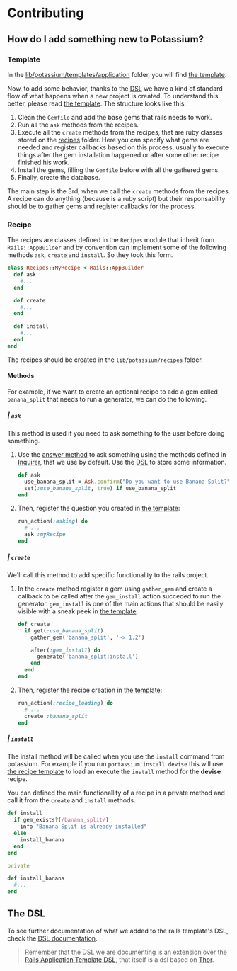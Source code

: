 # Contributing

## How do I add something new to Potassium?

### Template

In the [lib/potassium/templates/application](lib/potassium/templates) folder, you will find [the template][the-template].

Now, to add some behavior, thanks to the [DSL](docs/DSL.md) we have a kind of standard flow of what happens when a new project is created. To understand this better, please read [the template][the-template]. The structure looks like this:

1. Clean the `Gemfile` and add the base gems that rails needs to work.
2. Run all the `ask` methods from the recipes.
3. Execute all the `create` methods from the recipes, that are ruby classes stored on the [recipes](lib/potassium/recipes) folder. Here you can specify what gems are needed and register callbacks based on this process, usually to execute things after the gem installation happened or after some other recipe finished his work.
4. Install the gems, filling the `Gemfile` before with all the gathered gems.
5. Finally, create the database.

The main step is the 3rd, when we call the `create` methods from the recipes. A recipe can do anything (because is a ruby script) but their responsability should be to gather gems and register callbacks for the process.

### Recipe

The recipes are classes defined in the `Recipes` module that inherit from
`Rails::AppBuilder` and by convention can implement some of the following
methods `ask`, `create` and `install`. So they took this form.

```ruby
class Recipes::MyRecipe < Rails::AppBuilder
  def ask
    #...
  end

  def create
    #...
  end

  def install
    #...
  end
end
```

The recipes should be created in the `lib/potassium/recipes` folder.

#### Methods

For example, if we want to create an optional recipe to add a gem called
`banana_split` that needs to run a generator, we can do the following.

##### | `ask`

This method is used if you need to ask something to the user before doing something.

1. Use the [answer method](DSL.md#answer-helpers) to ask something using the methods defined in [Inquirer](https://github.com/arlimus/inquirer.rb), that we use by default. Use the [DSL](docs/dsl.md) to store some information.

    ```ruby
    def ask
      use_banana_split = Ask.confirm("Do you want to use Banana Split?")
      set(:use_banana_split, true) if use_banana_split
    end
    ```

2. Then, register the question you created in [the template][the-template]:

    ```ruby
    run_action(:asking) do
      # ...
      ask :myRecipe
    end
    ```

##### | `create`

We'll call this method to add specific functionality to the rails project.

1. In the `create` method register a gem using `gather_gem` and create a callback to be called after the `gem_install` action succeded to run the generator. `gem_install` is one of the main actions that should be easily visible with a sneak peek in [the template][the-template].

    ```ruby
    def create
      if get(:use_banana_split)
        gather_gem('banana_split', '~> 1.2')

        after(:gem_install) do
          generate('banana_split:install')
        end
      end
    end
    ```

2. Then, register the recipe creation in [the template][the-template]:

    ```ruby
    run_action(:recipe_loading) do
      # ...
      create :banana_split
    end
    ```

##### | `install`

The install method will be called when you use the `install` command from potassium.
For example if you run `portassium install devise` this will use
[the recipe template](lib/potassium/templates/recipe.rb) to load an execute the
`install` method for the **devise** recipe.

You can defined the main functionallity of a recipe in a private method and call
it from the `create` and `install` methods.

```ruby
def install
  if gem_exists?(/banana_split/)
    info "Banana Split is already installed"
  else
    install_banana
  end
end

private

def install_banana
  #...
end
```


## The DSL

To see further documentation of what we added to the rails template's DSL, check the [DSL documentation](/docs/DSL.md).

> Remember that the DSL we are documenting is an extension over the [Rails Application Template DSL](http://edgeguides.rubyonrails.org/rails_application_templates.html), that itself is a dsl based on [Thor](https://github.com/erikhuda/thor/wiki).

[the-template]: /lib/potassium/templates/application.rb
